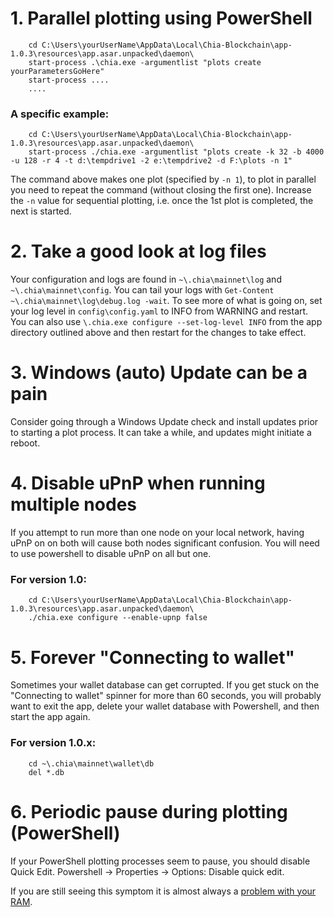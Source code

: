 # 1. Parallel plotting using PowerShell
```
    cd C:\Users\yourUserName\AppData\Local\Chia-Blockchain\app-1.0.3\resources\app.asar.unpacked\daemon\
    start-process .\chia.exe -argumentlist "plots create yourParametersGoHere"
    start-process ....
    ....
```
### A specific example:
```
    cd C:\Users\yourUserName\AppData\Local\Chia-Blockchain\app-1.0.3\resources\app.asar.unpacked\daemon\
    start-process ./chia.exe -argumentlist "plots create -k 32 -b 4000 -u 128 -r 4 -t d:\tempdrive1 -2 e:\tempdrive2 -d F:\plots -n 1"
```
The command above makes one plot (specified by `-n 1`), to plot in parallel you need to repeat the command (without closing the first one). Increase the `-n` value for sequential plotting, i.e. once the 1st plot is completed, the next is started.

# 2. Take a good look at log files
Your configuration and logs are found in `~\.chia\mainnet\log` and `~\.chia\mainnet\config`. You can tail your logs with `Get-Content ~\.chia\mainnet\log\debug.log -wait`. To see more of what is going on, set your log level in `config\config.yaml` to INFO from WARNING and restart. You can also use `\.chia.exe configure --set-log-level INFO` from the app directory outlined above and then restart for the changes to take effect.

# 3. Windows (auto) Update can be a pain
Consider going through a Windows Update check and install updates prior to starting a plot process. It can take a while, and updates might initiate a reboot.

# 4. Disable uPnP when running multiple nodes
If you attempt to run more than one node on your local network, having uPnP on on both will cause both nodes significant confusion. You will need to use powershell to disable uPnP on all but one.

### For version 1.0:
```
    cd C:\Users\yourUserName\AppData\Local\Chia-Blockchain\app-1.0.3\resources\app.asar.unpacked\daemon\
    ./chia.exe configure --enable-upnp false
```

# 5. Forever "Connecting to wallet"
Sometimes your wallet database can get corrupted. If you get stuck on the "Connecting to wallet" spinner for more than 60 seconds, you will probably want to exit the app, delete your wallet database with Powershell, and then start the app again.

### For version 1.0.x:
```
    cd ~\.chia\mainnet\wallet\db
    del *.db
```

# 6. Periodic pause during plotting (PowerShell)
If your PowerShell plotting processes seem to pause, you should disable Quick Edit. Powershell -> Properties -> Options: Disable quick edit.

If you are still seeing this symptom it is almost always a [problem with your RAM](https://www.tomshardware.com/how-to/how-to-test-ram).